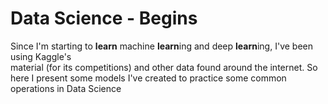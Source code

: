 # Data Science - Begins

<p>Since I'm starting to <b>learn</b> machine <b>learn</b>ing and deep <b>learn</b>ing, I've been using Kaggle's <br>
material (for its competitions) and other data found around the internet. So here I present some models I've
created to practice some common operations in Data Science </p>
